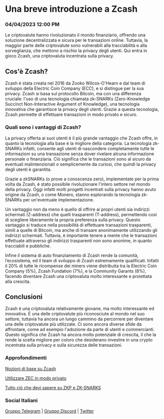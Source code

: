 # Una breve introduzione a Zcash

### 04/04/2023 12:00 PM

Le criptovalute hanno rivoluzionato il mondo finanziario, offrendo una soluzione decentralizzata e sicura per le transazioni online. Tuttavia, la maggior parte delle criptovalute sono vulnerabili alla tracciabilità e alla sorveglianza, che mettono a rischio la privacy degli utenti. Qui entra in gioco Zcash, una criptovaluta incentrata sulla privacy.

## Cos'è Zcash?

Zcash è stata creata nel 2016 da Zooko Wilcox-O'Hearn e dal team di sviluppo della Electric Coin Company (ECC), e si distingue per la sua privacy. Zcash si basa sul protocollo Bitcoin, ma con una differenza cruciale: l'uso di una tecnologia chiamata zk-SNARKs (Zero-Knowledge Succinct Non-Interactive Argument of Knowledge), una tecnologia innovativa che garantisce la privacy degli utenti. Grazie a questa tecnologia, Zcash permette di effettuare transazioni in modo privato e sicuro.


### Quali sono i vantaggi di Zcash?

La privacy offerta ai suoi utenti è il più grande vantaggio che Zcash offre, in quanto la tecnologia alla base è la migliore della categoria. La tecnologia zk-SNARKs infatti, consente agli utenti di nascondere completamente tutte le informazioni su una transazione senza dover rivelare alcuna informazione personale o finanziaria. Ciò significa che le transazioni sono al sicuro da eventuali malintenzionati o semplicemente da curiosi, che quindi la privacy degli utenti è garantita.

Grazie a zkSNARKs (o prove a conoscenza zero), implementate per la prima volta da Zcash, è stato possibile rivoluzionare l'intero settore nel mondo della privacy. Oggi infatti molti progetti incentrati sulla privacy hanno avuto origine da Zcash, o come Monero, stanno esplorando la tecnologia zk-SNARKs per un'eventuale implementazione.

Un vantaggio non da meno è quello di offrire ai propri utenti sia indirizzi schermati (Z-address) che quelli trasparenti (T-address), permettendo così di scegliere liberamente la propria preferenza sulla privacy. Questo vantaggio si traduce nella possibilità di effettuare transazioni trasparenti, simili a quelle di Bitcoin, ma anche di transare anonimamente utilizzando gli indirizzi schermati. Tuttavia, è importante tenere a mente che le transazioni effettuate attraverso gli indirizzi trasparenti non sono anonime, in quanto tracciabili e pubbliche.

Infine il sistema di auto finanziamento di Zcash rende la comunità, l’ecosistema, ed il team di sviluppo di Zcash estremamente qualificati. Infatti il 20% di tutte le ricompense dei miners viene distribuita tra la Electric Coin Company (5%), Zcash Fundation (7%), e la Community Garants (8%), facendo diventare Zcash una criptovaluta molto interessante e proiettata alla crescita.

## Conclusioni

Zcash è una criptovaluta relativamente giovane, ma molto interessante ed innovativa. È una delle criptovalute più riconosciute al mondo nel suo settore, tuttavia ha ancora un lungo cammino da percorrere per diventare una delle criptovalute più utilizzate. Ci sono ancora diverse sfide da affrontare, come ad esempio l'adozione da parte di utenti e commercianti. Questo significa che Zcash ha ancora molto potenziale di crescita, il che la rende la scelta migliore per coloro che desiderano investire in una crypto incentrata sulla privacy e sulla sicurezza delle transazioni.

### Approfondimenti

[Nozioni di base su Zcash](https://wiki.zechub.xyz/global/italiano/nozioni-di-base-su-zcash)

[Utilizzare ZEC in modo privato](https://wiki.zechub.xyz/global/italiano/utilizzare-zec-in-modo-privato)

[Tutto ciò che devi sapere su ZKP e ZK-SNARKS](../zcashtech/zksnarks.md)

### Social Italiani

[Gruppo Telegram](https://t.me/zcashita) | [Gruppo Discord](https://discord.com/channels/978714252934258779/1091806217359347802) | [Twitter](https://twitter.com/InsideZcash)